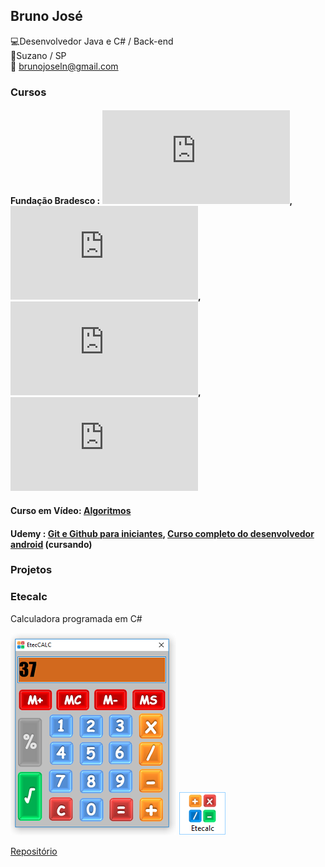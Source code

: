 ## Bruno José<br>
:computer:Desenvolvedor Java e C# / Back-end<br>
:european_post_office:Suzano / SP<br>
:email: brunojoseln@gmail.com

### Cursos

#### Fundação Bradesco :                                                                                                       ![C#](https://github.com/brunojoseln/Curriculo/blob/master/Certificados/Certificado%20C%23.pdf), ![Modelagem de dados](https://github.com/brunojoseln/Curriculo/blob/master/Certificados/Certificado%20-%20Modelagem%20de%20dados.pdf),                                                                         ![Ilustração e design gráfico](https://github.com/brunojoseln/Curriculo/blob/master/Certificados/Certificado%20-%20Ilustra%C3%A7%C3%A3o%20e%20Design%20Gr%C3%A1fico%20para%20web.pdf),                                                                     ![Windows 7](https://github.com/brunojoseln/Curriculo/blob/master/Certificados/Certificado%20Windows%207.pdf)<br>

#### Curso em Vídeo: [Algoritmos](https://github.com/brunojoseln/Curriculo/blob/master/Certificados/Certificado.jpeg)

#### Udemy : [Git e Github para iniciantes](https://www.udemy.com/git-e-github-para-iniciantes/), [Curso completo do desenvolvedor android](https://www.udemy.com/curso-completo-do-desenvolvedor-android/) (cursando)

### Projetos

### Etecalc
Calculadora programada em C#

![Eteccalc](https://raw.githubusercontent.com/brunojoseln/Curriculo/master/imagens/Programa.png)
![Eteccalc](https://raw.githubusercontent.com/brunojoseln/Curriculo/master/imagens/icone.png)


[Repositório](https://github.com/brunojoseln/EtecCalc)
